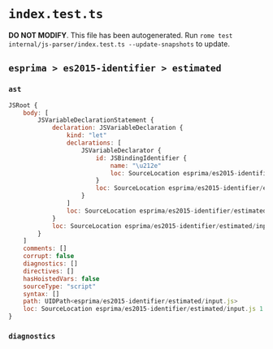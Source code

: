 # `index.test.ts`

**DO NOT MODIFY**. This file has been autogenerated. Run `rome test internal/js-parser/index.test.ts --update-snapshots` to update.

## `esprima > es2015-identifier > estimated`

### `ast`

```javascript
JSRoot {
	body: [
		JSVariableDeclarationStatement {
			declaration: JSVariableDeclaration {
				kind: "let"
				declarations: [
					JSVariableDeclarator {
						id: JSBindingIdentifier {
							name: "\u212e"
							loc: SourceLocation esprima/es2015-identifier/estimated/input.js 1:4-1:5 (\u212e)
						}
						loc: SourceLocation esprima/es2015-identifier/estimated/input.js 1:4-1:5
					}
				]
				loc: SourceLocation esprima/es2015-identifier/estimated/input.js 1:0-1:5
			}
			loc: SourceLocation esprima/es2015-identifier/estimated/input.js 1:0-1:5
		}
	]
	comments: []
	corrupt: false
	diagnostics: []
	directives: []
	hasHoistedVars: false
	sourceType: "script"
	syntax: []
	path: UIDPath<esprima/es2015-identifier/estimated/input.js>
	loc: SourceLocation esprima/es2015-identifier/estimated/input.js 1:0-2:0
}
```

### `diagnostics`

```

```
